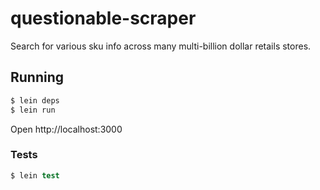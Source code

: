 # questionable-scraper

Search for various sku info across many multi-billion dollar retails stores.

## Running

```clojure
$ lein deps
$ lein run
```

Open http://localhost:3000

### Tests
``` clojure
$ lein test
```
